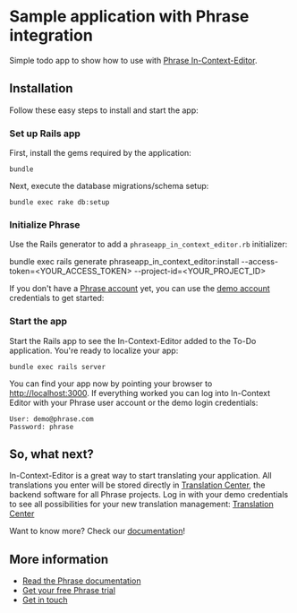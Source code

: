 # Sample application with Phrase integration

Simple todo app to show how to use with [Phrase In-Context-Editor](https://phrase.com).

## Installation

Follow these easy steps to install and start the app:

### Set up Rails app

First, install the gems required by the application:

    bundle

Next, execute the database migrations/schema setup:

	bundle exec rake db:setup


### Initialize Phrase

Use the Rails generator to add a `phraseapp_in_context_editor.rb` initializer:

  bundle exec rails generate phraseapp_in_context_editor:install --access-token=<YOUR_ACCESS_TOKEN> --project-id=<YOUR_PROJECT_ID>

If you don't have a [Phrase account](https://phrase.com/en/signup) yet, you can use the [demo account](https://phrase.com/demo) credentials to get started:

### Start the app

Start the Rails app to see the In-Context-Editor added to the To-Do application. You're ready to localize your app:

    bundle exec rails server

You can find your app now by pointing your browser to [http://localhost:3000](http://localhost:3000). If everything worked you can log into In-Context Editor with your Phrase user account or the demo login credentials:

	User: demo@phrase.com
	Password: phrase

## So, what next?

In-Context-Editor is a great way to start translating your application. All translations you enter will be stored directly in [Translation Center](https://app.phrase.com/), the backend software for all Phrase projects. Log in with your demo credentials to see all possibilities for your new translation management: [Translation Center](https://app.phrase.com/)

Want to know more? Check our [documentation](https://help.phrase.com/)!

## More information

* [Read the Phrase documentation](https://help.phrase.com/)
* [Get your free Phrase trial](https://phrase.com/signup)
* [Get in touch](https://phrase.com/contact/)
